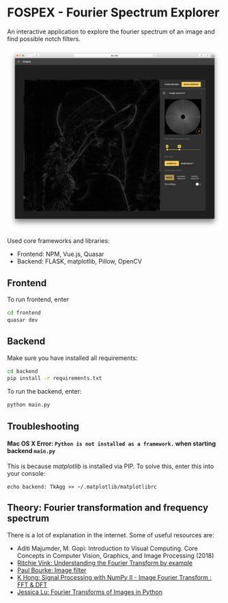 # FOSPEX - Fourier Spectrum Explorer
An interactive application to explore the fourier spectrum of an image and find possible notch filters.

![Demo image](demo-img.png)

Used core frameworks and libraries:

- Frontend: NPM, Vue.js, Quasar
- Backend: FLASK, matplotlib, Pillow, OpenCV

## Frontend

To run frontend, enter
```bash
cd frontend
quasar dev
```

## Backend

Make sure you have installed all requirements: 

```bash
cd backend
pip install -r requirements.txt
```

To run the backend, enter:

```bash
python main.py
```

## Troubleshooting

#### Mac OS X Error: `Python is not installed as a framework.` when starting backend `main.py`

This is because *matplotlib* is installed via PIP. To solve this, enter this into your console:

```
echo backend: TkAgg >> ~/.matplotlib/matplotlibrc
```

## Theory: Fourier transformation and frequency spectrum

There is a lot of explanation in the internet. Some of useful resources are:

- Aditi Majumder, M. Gopi: Introduction to Visual Computing. Core Concepts in Computer Vision, Graphics, and Image Processing (2018)
- [Ritchie Vink: Understanding the Fourier Transform by example](https://www.ritchievink.com/blog/2017/04/23/understanding-the-fourier-transform-by-example/)
- [Paul Bourke: Image filter](http://paulbourke.net/miscellaneous/imagefilter/)
- [K Hong: Signal Processing with NumPy II - Image Fourier Transform : FFT & DFT](http://www.bogotobogo.com/python/OpenCV_Python/python_opencv3_Signal_Processing_with_NumPy_Fourier_Transform_FFT_DFT_2.php)
- [Jessica Lu: Fourier Transforms of Images in Python](http://www.astrobetter.com/blog/2010/03/03/fourier-transforms-of-images-in-python/)